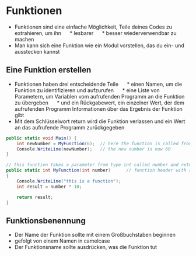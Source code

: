 # Funktionen

* Funktionen sind eine einfache Möglichkeit, Teile deines Codes zu extrahieren, um ihn
     * lesbarer
     * besser wiederverwendbar zu machen
* Man kann sich eine Funktion wie ein Modul vorstellen, das du ein- und ausstecken kannst

## Eine Funktion erstellen

* Funktionen haben drei entscheidende Teile
     * einen Namen, um die Funktion zu identifizieren und aufzurufen
     * eine Liste von Parametern, um Variablen vom aufrufenden Programm an die Funktion zu übergeben
     * und ein Rückgabewert, ein einzelner Wert, der dem aufrufenden Programm Informationen über das Ergebnis der Funktion gibt
* Mit dem Schlüsselwort return wird die Funktion verlassen und ein Wert an das aufrufende Programm zurückgegeben

```csharp
public static void Main() {
    int newNumber = MyFunction(6);  // here the function is called from the main method
    Console.WriteLine(newNumber);   // the new number is now 60
}

// this function takes a parameter from type int called number and returns an int
public static int MyFunction(int number)      // function header with return type, name and parameters
{
    Console.WriteLine("this is a function");
    int result = number * 10;

    return result;
}
```

## Funktionsbenennung

* Der Name der Funktion sollte mit einem Großbuchstaben beginnen
* gefolgt von einem Namen in camelcase
* Der Funktionsname sollte ausdrücken, was die Funktion tut
